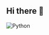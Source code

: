 ## Hi there 👋
![Python](https://img.shields.io/badge/python-3670A0?style=for-the-badge&logo=python&logoColor=ffdd54)
